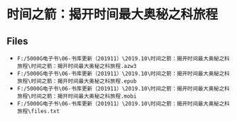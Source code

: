 # 时间之箭：揭开时间最大奥秘之科旅程

## Files

- `F:/5000G电子书\06-书库更新（201911）\2019.10\时间之箭：揭开时间最大奥秘之科旅程\时间之箭：揭开时间最大奥秘之科旅程.azw3`
- `F:/5000G电子书\06-书库更新（201911）\2019.10\时间之箭：揭开时间最大奥秘之科旅程\时间之箭：揭开时间最大奥秘之科旅程.epub`
- `F:/5000G电子书\06-书库更新（201911）\2019.10\时间之箭：揭开时间最大奥秘之科旅程\时间之箭：揭开时间最大奥秘之科旅程.mobi`
- `F:/5000G电子书\06-书库更新（201911）\2019.10\时间之箭：揭开时间最大奥秘之科旅程\files.txt`
